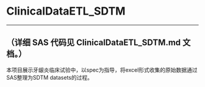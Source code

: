 # ClinicalDataETL_SDTM  
---------------------------------------------------------------------------------------------
（详细 SAS 代码见 ClinicalDataETL_SDTM.md 文档。）  
----------------------------------------------------------------------------------------------  

本项目展示牙龈炎临床试验中，以spec为指导，将excel形式收集的原始数据通过SAS整理为SDTM datasets的过程。  
  

